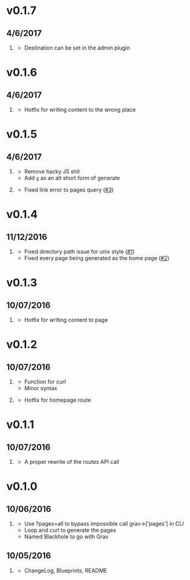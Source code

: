 # v0.1.7
## 4/6/2017

1. [](#new)
    * Destination can be set in the admin plugin

# v0.1.6
## 4/6/2017

1. [](#bugfix)
    * Hotfix for writing content to the wrong place

# v0.1.5
## 4/6/2017

1. [](#improved)
    * Remove hacky JS shit
    * Add `g` as an alt short form of generate

1. [](#bugfix)
    * Fixed link error to pages query ([#3](https://github.com/barryanders/grav-plugin-blackhole/issues/1))

# v0.1.4
## 11/12/2016

1. [](#bugfix)
    * Fixed directory path issue for unix style ([#1](https://github.com/barryanders/grav-plugin-blackhole/issues/1))
    * Fixed every page being generated as the home page ([#2](https://github.com/barryanders/grav-plugin-blackhole/issues/2))

# v0.1.3
##  10/07/2016

1. [](#bugfix)
    * Hotfix for writing content to page

# v0.1.2
##  10/07/2016

1. [](#improved)
    * Function for curl
    * Minor syntax

1. [](#bugfix)
    * Hotfix for homepage route

# v0.1.1
##  10/07/2016

1. [](#improved)
    * A proper rewrite of the routes API call

# v0.1.0
##  10/06/2016

1. [](#new)
    * Use ?pages=all to bypass impossible call grav->['pages'] in CLI
    * Loop and curl to generate the pages
    * Named Blackhole to go with Grav

##  10/05/2016

1. [](#new)
    * ChangeLog, Blueprints, README

